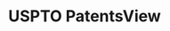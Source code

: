 ---
bigquery: https://console.cloud.google.com/bigquery?p=patents-public-data&d=patentsview&page=dataset
citation: Attribution should be given to PatentsView for use, distribution, or derivative
  works.
code: https://github.com/CSSIP-AIR/PatentsView-Code-Snippets/
contributors: USPTO
cost: None
description: 'PatentsView includes US patent data including raw data (summaries, applications,
  pregrant applications), disambugations of inventors and assignees, and inventor
  gender estimates.  Also foreign priority data, # of figures and sheets, and government
  interest statements.'
documentation: https://patentsview.org/query/builder-faqs
last_edit: 04/05/2022, 12:52:30
location: https://patentsview.org/
maintained_by: USPTO
record_creation_timestamp: 12/2/2020 17:20:46
schema_fields:
- section_id
- organization_id
- disamb_inventor_id_20200630
- inventor_id
- sector_title
- classification_status
- attribution_status
- filename
- dependent
- disclaimer_date
- patent_id
- gi_statement
- series_code
- country_transformed
- text
- disamb_inventor_id_20200929
- _102_date
- disamb_inventor_id_20170808
- male
- lname
- number
- length
- category_id
- lawyer_id
- id
- field_title
- state
- group_id
- male_flag
- rawinventor_id
- contract_award_number
- uuid
- location_id
- disamb_inventor_id_20180528
- citation_id
- subgroup_id
- latitude
- latin_name
- classification_data_source
- f102_date
- subcategory_id
- field_id
- action_date
- rawlocation_id
- rel_id
- state_fips
- application_id
- sequence
- num_claims
- _371_date
- disamb_assignee_id_20191008
- date
- f371_date
- level_two
- name_first
- latlong
- disamb_inventor_id_20191008
- subclass
- city
- subgroup
- longitude
- assignee_id
- kind
- deceased
- county_fips
- disamb_assignee_id_20200331
- mainclass_id
- section
- term_disclaimer
- classification_value
- relkind
- organization
- county
- variety
- ipc_class
- disamb_assignee_id_20200929
- num_sheets
- subclass_id
- level_one
- country
- disamb_inventor_id_20191231
- rule_47
- reldocno
- doc_type
- name_last
- main_group
- disamb_inventor_id_20190820
- status
- num_figures
- exemplary
- level_three
- disamb_assignee_id_20190312
- subsection_id
- ipc_version_indicator
- title
- disamb_inventor_id_20181127
- disamb_inventor_id_20171003
- applicant_type
- fname
- disamb_assignee_id_20200630
- category
- designation
- group
- classification_level
- term_grant
- publication_number
- type
- name
- disamb_inventor_id_20171226
- withdrawn
- disamb_assignee_id_20190820
- disamb_assignee_id_20191231
- lapse_of_patent
- doctype
- rawassignee_id
- disamb_assignee_id_20181127
- disamb_inventor_id_20201229
- abstract
- disamb_inventor_id_20190312
- term_extension
- disamb_inventor_id_20200331
- role
- symbol_position
- disamb_inventor_id_20170307
- num
shortname: patentsview
tags:
- disambiguation
- United States
- gender
terms_of_use: Creative Commons Attribution 4.0 International License.
timeframe: 1963-1999
title: USPTO PatentsView
uuid: cf1780b1-e265-4e49-8d1d-83b9cfe0fd9a
---